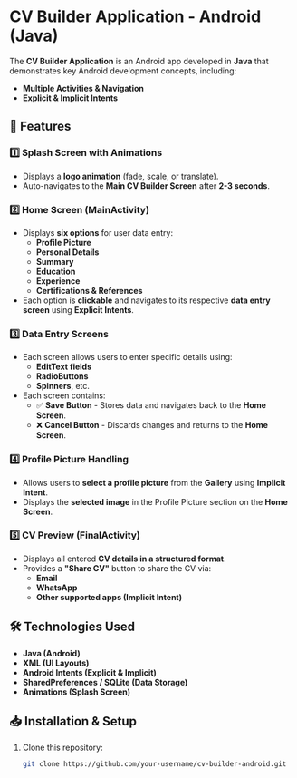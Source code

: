 # CV Builder Application - Android (Java)

The **CV Builder Application** is an Android app developed in **Java** that demonstrates key Android development concepts, including:
- **Multiple Activities & Navigation**
- **Explicit & Implicit Intents**

## 📱 Features

### 1️⃣ Splash Screen with Animations
- Displays a **logo animation** (fade, scale, or translate).
- Auto-navigates to the **Main CV Builder Screen** after **2-3 seconds**.

### 2️⃣ Home Screen (MainActivity)
- Displays **six options** for user data entry:
  - **Profile Picture**
  - **Personal Details**
  - **Summary**
  - **Education**
  - **Experience**
  - **Certifications & References**
- Each option is **clickable** and navigates to its respective **data entry screen** using **Explicit Intents**.

### 3️⃣ Data Entry Screens
- Each screen allows users to enter specific details using:
  - **EditText fields**
  - **RadioButtons**
  - **Spinners**, etc.
- Each screen contains:
  - ✅ **Save Button** - Stores data and navigates back to the **Home Screen**.
  - ❌ **Cancel Button** - Discards changes and returns to the **Home Screen**.

### 4️⃣ Profile Picture Handling
- Allows users to **select a profile picture** from the **Gallery** using **Implicit Intent**.
- Displays the **selected image** in the Profile Picture section on the **Home Screen**.

### 5️⃣ CV Preview (FinalActivity)
- Displays all entered **CV details in a structured format**.
- Provides a **"Share CV"** button to share the CV via:
  - **Email**
  - **WhatsApp**
  - **Other supported apps (Implicit Intent)**

## 🛠️ Technologies Used
- **Java (Android)**
- **XML (UI Layouts)**
- **Android Intents (Explicit & Implicit)**
- **SharedPreferences / SQLite (Data Storage)**
- **Animations (Splash Screen)**

## 📥 Installation & Setup
1. Clone this repository:
   ```sh
   git clone https://github.com/your-username/cv-builder-android.git
